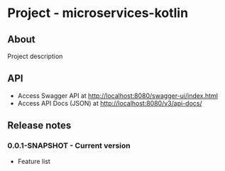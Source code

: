 # Project - microservices-kotlin

## About

Project description

## API

* Access Swagger API at [http://localhost:8080/swagger-ui/index.html](http://localhost:8080/swagger-ui/index.html)
* Access API Docs (JSON) at [http://localhost:8080/v3/api-docs/](http://localhost:8080/v3/api-docs/)

## Release notes

### 0.0.1-SNAPSHOT - Current version

* Feature list